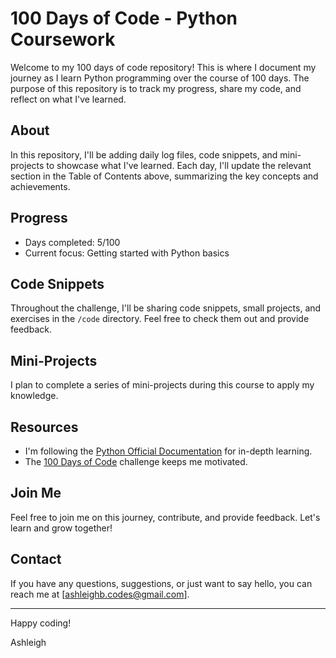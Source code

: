 # 100 Days of Code - Python Coursework

Welcome to my 100 days of code repository! This is where I document my journey as I learn Python programming over the course of 100 days. The purpose of this repository is to track my progress, share my code, and reflect on what I've learned.

## About

In this repository, I'll be adding daily log files, code snippets, and mini-projects to showcase what I've learned. Each day, I'll update the relevant section in the Table of Contents above, summarizing the key concepts and achievements.

## Progress

- Days completed: 5/100
- Current focus: Getting started with Python basics

## Code Snippets

Throughout the challenge, I'll be sharing code snippets, small projects, and exercises in the `/code` directory. Feel free to check them out and provide feedback.

## Mini-Projects

I plan to complete a series of mini-projects during this course to apply my knowledge. 

## Resources

- I'm following the [Python Official Documentation](https://docs.python.org/3/) for in-depth learning.
- The [100 Days of Code](https://www.100daysofcode.com/) challenge keeps me motivated.

## Join Me

Feel free to join me on this journey, contribute, and provide feedback. Let's learn and grow together!

## Contact

If you have any questions, suggestions, or just want to say hello, you can reach me at [ashleighb.codes@gmail.com].

---

Happy coding!

Ashleigh
